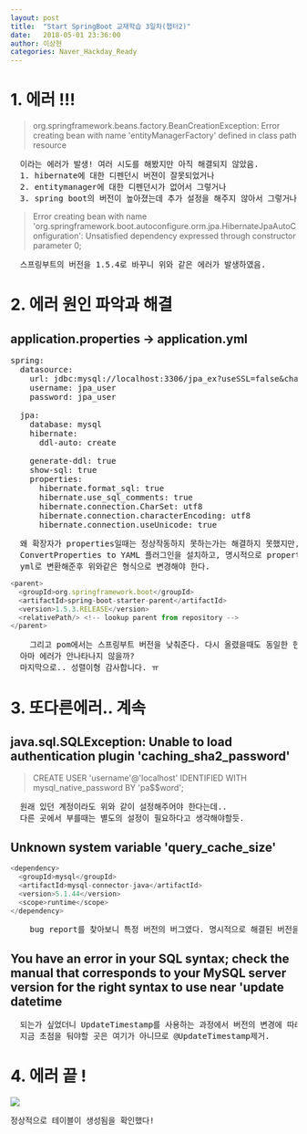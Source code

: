 ```yaml
---
layout: post
title:  "Start SpringBoot 교재학습 3일차(챕터2)"
date:   2018-05-01 23:36:00
author: 이상현
categories: Naver_Hackday_Ready
---
```


# 1. 에러 !!!
> org.springframework.beans.factory.BeanCreationException: Error creating bean with name 'entityManagerFactory' defined in class path resource </br>
<pre>
  이라는 에러가 발생! 여러 시도를 해봤지만 아직 해결되지 않았음.
  1. hibernate에 대한 디펜던시 버젼이 잘못되었거나
  2. entitymanager에 대한 디펜던시가 없어서 그렇거나
  3. spring boot의 버전이 높아졌는데 추가 설정을 해주지 않아서 그렇거나
</pre>

> Error creating bean with name 'org.springframework.boot.autoconfigure.orm.jpa.HibernateJpaAutoConfiguration': Unsatisfied dependency expressed through constructor parameter 0;
<pre>
  스프링부트의 버전을 1.5.4로 바꾸니 위와 같은 에러가 발생하였음.
</pre>

# 2. 에러 원인 파악과 해결
## application.properties -> application.yml
<pre>
spring:
  datasource:
    url: jdbc:mysql://localhost:3306/jpa_ex?useSSL=false&characterEncoding=utf8
    username: jpa_user
    password: jpa_user

  jpa:
    database: mysql
    hibernate:
      ddl-auto: create

    generate-ddl: true
    show-sql: true
    properties:
      hibernate.format_sql: true
      hibernate.use_sql_comments: true
      hibernate.connection.CharSet: utf8
      hibernate.connection.characterEncoding: utf8
      hibernate.connection.useUnicode: true
</pre>
<pre>
  왜 확장자가 properties일때는 정상작동하지 못하는가는 해결하지 못했지만,
  ConvertProperties to YAML 플러그인을 설치하고, 명시적으로 properties파일에서 오른쪽클릭 후
  yml로 변환해준후 위와같은 형식으로 변경해야 한다.
</pre>

```js
<parent>
  <groupId>org.springframework.boot</groupId>
  <artifactId>spring-boot-starter-parent</artifactId>
  <version>1.5.3.RELEASE</version>
  <relativePath/> <!-- lookup parent from repository -->
</parent>
```
<pre>
	그리고 pom에서는 스프링부트 버전을 낮춰준다. 다시 올렸을때도 동일한 현상이 나타나는지는 확인해봐야한다.
  아마 에러가 안나타나지 않을까?
  마지막으로.. 성렬이형 감사합니다. ㅠ
</pre>

# 3. 또다른에러.. 계속
## java.sql.SQLException: Unable to load authentication plugin 'caching_sha2_password'
> CREATE USER 'username'@'localhost' IDENTIFIED WITH mysql_native_password BY 'pa$$word';
<pre>
  원래 있던 계정이라도 위와 같이 설정해주어야 한다는데..
  다른 곳에서 부를때는 별도의 설정이 필요하다고 생각해야할듯.
</pre>

## Unknown system variable 'query_cache_size'
```js
<dependency>
  <groupId>mysql</groupId>
  <artifactId>mysql-connector-java</artifactId>
  <version>5.1.44</version>
  <scope>runtime</scope>
</dependency>
```
<pre>
	bug report를 찾아보니 특정 버전의 버그였다. 명시적으로 해결된 버전을 로딩하였음.
</pre>

## You have an error in your SQL syntax; check the manual that corresponds to your MySQL server version for the right syntax to use near 'update datetime
<pre>
  되는가 싶었더니 UpdateTimestamp를 사용하는 과정에서 버전의 변경에 따라 사용방법이 변했는지 에러가 발생.
  지금 초점을 둬야할 곳은 여기가 아니므로 @UpdateTimestamp제거.
</pre>

# 4. 에러 끝 !
<img src="{{ site.baseurl }}/assets/postImages/20180501/run.jpg"> <br>
<pre>정상적으로 테이블이 생성됨을 확인했다!</pre>
